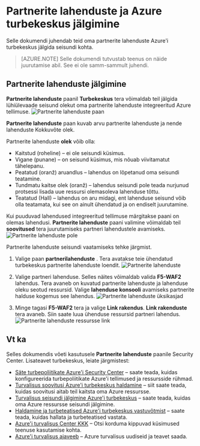 <properties
   pageTitle="Azure'i Security Center partnerite lahenduste haldamine | Microsoft Azure'i"
   description="Selle dokumendi juhendab teid kuidas Azure'i turbekeskus võimaldab teil jälgida lühiülevaade seisund olekut oma partnerite lahenduste integreeritud Azure tellimuse."
   services="security-center"
   documentationCenter="na"
   authors="TerryLanfear"
   manager="MBaldwin"
   editor=""/>

<tags
   ms.service="security-center"
   ms.devlang="na"
   ms.topic="article"
   ms.tgt_pltfrm="na"
   ms.workload="na"
   ms.date="10/26/2016"
   ms.author="terrylan"/>

# <a name="monitoring-partner-solutions-with-azure-security-center"></a>Partnerite lahenduste ja Azure turbekeskus jälgimine

Selle dokumendi juhendab teid oma partnerite lahenduste Azure'i turbekeskus jälgida seisundi kohta.

> [AZURE.NOTE] Selle dokumendi tutvustab teenus on näide juurutamise abil. See ei ole samm-sammult juhendi.

## <a name="monitoring-partner-solutions"></a>Partnerite lahenduste jälgimine

**Partnerite lahenduste** paanil **Turbekeskus** tera võimaldab teil jälgida lühiülevaade seisund olekut oma partnerite lahenduste integreeritud Azure tellimuse.
![Partnerite lahenduste paan][1]

**Partnerite lahenduste** paan kuvab arvu partnerite lahenduste ja nende lahenduste Kokkuvõte olek.

Partnerite lahenduste **olek** võib olla:

- Kaitstud (roheline) – ei ole seisundi küsimus.
- Vigane (punane) – on seisund küsimus, mis nõuab viivitamatut tähelepanu.
- Peatatud (oranž) aruandlus – lahendus on lõpetanud oma seisundi teatamine.
- Tundmatu kaitse olek (oranž) – lahendus seisundi pole teada nurjunud protsessi lisada uue ressursi olemasoleva lahenduse tõttu.
- Teatatud (Hall) – lahendus on aru midagi, ent lahenduse seisund võib olla teatamata, kui see on ainult ühendatud ja on endiselt juurutamine.

Kui puuduvad lahendused integreeritud tellimuse märgitakse paani on olemas lahendusi. **Partnerite lahenduste** paani valimine võimaldab teil **soovitused** tera juurutamiseks partneri lahendustele avamiseks.
![Partnerite lahenduste pole][2]

Partnerite lahenduste seisundi vaatamiseks tehke järgmist.

1. Valige paan **partnerilahenduste** . Tera avatakse teie ühendatud turbekeskus partnerite lahenduste loendit.
![Partnerite lahenduste][3]

2. Valige partneri lahenduse. Selles näites võimaldab valida **F5-WAF2** lahendus.  Tera avaneb on kuvatud partnerite lahenduste ja lahenduse oleku seotud ressursid. Valige **lahenduse konsooli** avamiseks partnerite halduse kogemus see lahendus.
![Partnerite lahenduste üksikasjad][4]

3. Minge tagasi **F5-WAF2** tera ja valige **Link rakendus**. **Link rakenduste** tera avaneb. Siin saate luua ühenduse ressursid partneri lahendus.
![Partnerite lahenduste ressursse link][5]

## <a name="see-also"></a>Vt ka
Selles dokumendis võeti kasutusele **Partnerite lahenduste** paanile Security Center. Lisateavet turbekeskus, leiate järgmistest:

- [Säte turbepoliitikate Azure'i Security Center](security-center-policies.md) – saate teada, kuidas konfigureerida turbepoliitikate Azure'i tellimused ja ressursside rühmad.
- [Turvalisus soovitusi Azure'i turbekeskus haldamine](security-center-recommendations.md) – siit saate teada, kuidas soovitusi aitab teil kaitsta oma Azure ressursse.
- [Turvalisus seisundi jälgimine Azure'i turbekeskus](security-center-monitoring.md) – saate teada, kuidas oma Azure ressursse seisundi jälgimine.
- [Haldamine ja turbeteatised Azure'i turbekeskus vastuvõtmist](security-center-managing-and-responding-alerts.md) – saate teada, kuidas hallata ja turbeteatised vastata.
- [Azure'i turvalisus Center KKK](security-center-faq.md) – Otsi korduma kippuvad küsimused teenuse kasutamise kohta.
- [Azure'i turvalisus ajaveeb](http://blogs.msdn.com/b/azuresecurity/) – Azure turvalisus uudiseid ja teavet saada.

<!--Image references-->
[1]: ./media/security-center-partner-solutions/partner-solutions-tile.png
[2]: ./media/security-center-partner-solutions/no-partner-solutions-to-display.png
[3]: ./media/security-center-partner-solutions/partner-solutions.png
[4]: ./media/security-center-partner-solutions/partner-solutions-detail.png
[5]: ./media/security-center-partner-solutions/link-applications.png
